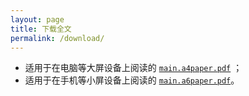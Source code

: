 ```yaml
---
layout: page
title: 下载全文
permalink: /download/
---
```


* 适用于在电脑等大屏设备上阅读的 [`main.a4paper.pdf`](/uploads/main.a4paper.pdf) ；
* 适用于在手机等小屏设备上阅读的 [`main.a6paper.pdf`](/uploads/main.a6paper.pdf)。
